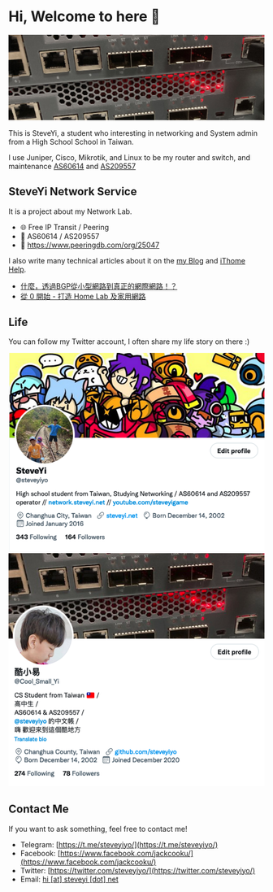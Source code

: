 # Hi, Welcome to here 👋

![](/images/banner.png)

This is SteveYi, a student who interesting in networking and System admin from a High School School in Taiwan.

I use Juniper, Cisco, Mikrotik, and Linux to be my router and switch, and maintenance [AS60614](https://peering.net/asn/60614/) and [AS209557](https://peering.net/asn/209557/)

## SteveYi Network Service

It is a project about my Network Lab.

- 🌐 Free IP Transit / Peering
- 🌱 AS60614 / AS209557
- 👼 https://www.peeringdb.com/org/25047

I also write many technical articles about it on the [my Blog](https://blog.steveyi.net/) and [iThome Help](https://ithelp.ithome.com.tw/).

- [什麼，透過BGP從小型網路到真正的網際網路！？](https://ithelp.ithome.com.tw/users/20119484/ironman/3438)
- [從 0 開始 - 打造 Home Lab 及家用網路](https://ithelp.ithome.com.tw/users/20119484/ironman/4206)

## Life

You can follow my Twitter account, I often share my life story on there :)

[![](/images/twitter-01.png)](https://twitter.com/steveyiyo)
[![](/images/twitter-02.png)](https://twitter.com/Cool_Small_Yi)

## Contact Me

If you want to ask something, feel free to contact me!

- Telegram: [https://t.me/steveyiyo/](https://t.me/steveyiyo/)
- Facebook: [https://www.facebook.com/jackcooku/](https://www.facebook.com/jackcooku/)
- Twitter: [https://twitter.com/steveyiyo/](https://twitter.com/steveyiyo/)
- Email: [hi [at] steveyi [dot] net](mailto:hi@steveyi.net)
